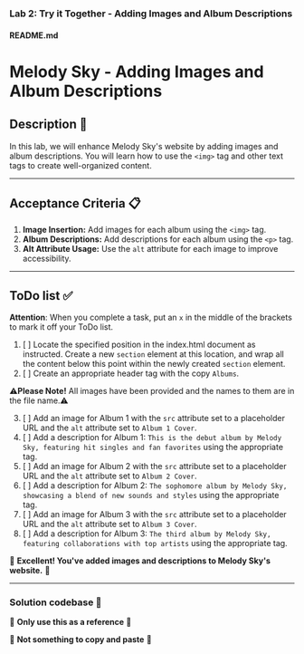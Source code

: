 ### Lab 2: Try it Together - Adding Images and Album Descriptions

#### README.md

# Melody Sky - Adding Images and Album Descriptions

## Description 📄
In this lab, we will enhance Melody Sky's website by adding images and album descriptions. You will learn how to use the `<img>` tag and other text tags to create well-organized content.

---

## Acceptance Criteria 📋
1. **Image Insertion:** Add images for each album using the `<img>` tag.
2. **Album Descriptions:** Add descriptions for each album using the `<p>` tag.
3. **Alt Attribute Usage:** Use the `alt` attribute for each image to improve accessibility.

---

## ToDo list ✅
**Attention**: When you complete a task, put an `x` in the middle of the brackets to mark it off your ToDo list.

1. [ ] Locate the specified position in the index.html document as instructed. Create a new `section` element at this location, and wrap all the content below this point within the newly created `section` element.
2. [ ] Create an appropriate header tag with the copy `Albums`. 

⚠️**Please Note!** All images have been provided and the names to them are in the file name.⚠️

3. [ ] Add an image for Album 1 with the `src` attribute set to a placeholder URL and the `alt` attribute set to `Album 1 Cover`.
4. [ ] Add a description for Album 1: `This is the debut album by Melody Sky, featuring hit singles and fan favorites` using the appropriate tag.
5. [ ] Add an image for Album 2 with the `src` attribute set to a placeholder URL and the `alt` attribute set to `Album 2 Cover`.
6. [ ] Add a description for Album 2: `The sophomore album by Melody Sky, showcasing a blend of new sounds and styles` using the appropriate tag.
7. [ ] Add an image for Album 3 with the `src` attribute set to a placeholder URL and the `alt` attribute set to `Album 3 Cover`.
8. [ ] Add a description for Album 3: `The third album by Melody Sky, featuring collaborations with top artists` using the appropriate tag.

🎊 **Excellent! You've added images and descriptions to Melody Sky's website.** 🎊

---

### Solution codebase 👀
🛑 **Only use this as a reference** 🛑

💾 **Not something to copy and paste** 💾